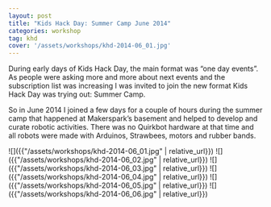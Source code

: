 ```yaml
---
layout: post
title: "Kids Hack Day: Summer Camp June 2014"
categories: workshop
tag: khd
cover: '/assets/workshops/khd-2014-06_01.jpg'
---
```


During early days of Kids Hack Day, the main format was “one day events”. As people were asking more and more about next events and the subscription list was increasing I was invited to join the new format Kids Hack Day was trying out: Summer Camp.

So in June 2014 I joined a few days for a couple of hours during the summer camp that happened at Makerspark’s basement and helped to develop and curate robotic activities. There was no Quirkbot hardware at that time and all robots were made with Arduinos, Strawbees, motors and rubber bands.

![]({{"/assets/workshops/khd-2014-06_01.jpg" | relative_url}})
![]({{"/assets/workshops/khd-2014-06_02.jpg" | relative_url}})
![]({{"/assets/workshops/khd-2014-06_03.jpg" | relative_url}})
![]({{"/assets/workshops/khd-2014-06_04.jpg" | relative_url}})
![]({{"/assets/workshops/khd-2014-06_05.jpg" | relative_url}})
![]({{"/assets/workshops/khd-2014-06_06.jpg" | relative_url}})

